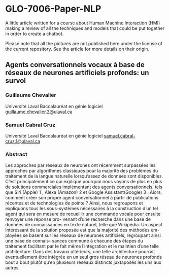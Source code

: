 # GLO-7006-Paper-NLP

A little article written for a course about Human Machine Interaction (HMI) making a review of all the techniques and models that could be put together in order to create a chatbot. 

Please note that all the pictures are not published here under the license of the current repository. See the article for more details on their origin.


## Agents conversationnels vocaux à base de réseaux de neurones artificiels profonds: un survol

### Guillaume Chevalier
Université Laval
Baccalauréat en génie logiciel 
guillaume.chevalier.2@ulaval.ca

### Samuel Cabral Cruz
Université Laval
Baccalauréat en génie logiciel
samuel.cabral-cruz.1@ulaval.ca

### Abstract
Les approches par réseaux de neurones ont récemment surpassées les approches par algorithmes
classiques pour la majorité des problèmes du traitement de la langue naturelle lorsqu’assez
de données sont disponibles. C’est principalement ce qui explique pourquoi nous voyons de
plus en plus de solutions commerciales implémentant des agents conversationnels, tels que Siri
(Apple) 1 , Alexa (Amazon) 2 et Google Assistant(Google) 3 . Alors, comment créer son propre
agent conversationnel à partir de publications récentes et de technologies de pointe ? Ainsi, nous
regroupons et expliquons tous les sous-systèmes nécessaires à la construction d’un tel agent
qui sera en mesure de recueillir une commande vocale pour ensuite renvoyer une réponse pro-
venant d’une recherche dans une base de données de connaissances en texte naturel, telle que
Wikipédia. Un aspect intéressant de la solution proposée est que la majorité des méthodes em-
ployées se basent sur les réseaux de neurones artificiels, regroupant ainsi une base de connais-
sances commune à chacune des étapes du traitement facilitant par le fait même l’intégration et
le maintien d’une telle architecture. Dans des travaux ultérieurs, une telle architecture pourrait
éventuellement être intégrée en un seul gros réseau de neurones profonds bout à bout plutôt qu’en
plusieurs réseaux distincts juxtaposés les uns aux autres.

